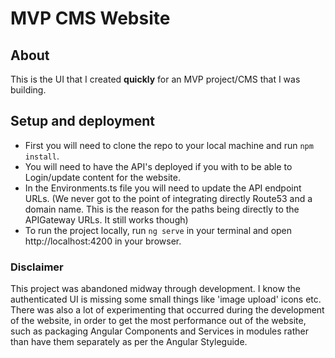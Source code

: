 # MVP CMS Website
## About
This is the UI that I created **quickly** for an MVP project/CMS that I was building.

## Setup and deployment
- First you will need to clone the repo to your local machine and run `npm install`.
- You will need to have the API's deployed if you with to be able to Login/update content for the website.
- In the Environments.ts file you will need to update the API endpoint URLs. (We never got to the point of integrating directly Route53 and a domain name. This is the reason for the paths being directly to the APIGateway URLs. It still works though)
- To run the project locally, run `ng serve` in your terminal and open http://localhost:4200 in your browser.

### Disclaimer
This project was abandoned midway through development. I know the authenticated UI is missing some small things like 'image upload' icons etc.
There was also a lot of experimenting that occurred during the development of the website, in order to get the most performance out of the website, such as packaging Angular Components and Services in modules rather than have them separately as per the Angular Styleguide.
